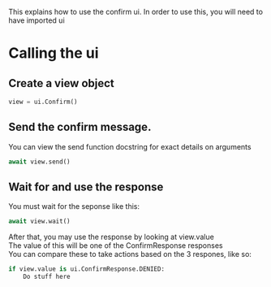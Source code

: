 This explains how to use the confirm ui.
In order to use this, you will need to have imported ui

# Calling the ui
## Create a view object
```py
view = ui.Confirm()
```
## Send the confirm message. 
You can view the send function docstring for exact details on arguments
```py
await view.send()
```
## Wait for and use the response
You must wait for the seponse like this:
```py
await view.wait()
```
  
After that, you may use the response by looking at view.value  
The value of this will be one of the ConfirmResponse responses  
You can compare these to take actions based on the 3 respones, like so:
```py
if view.value is ui.ConfirmResponse.DENIED:
    Do stuff here
```

